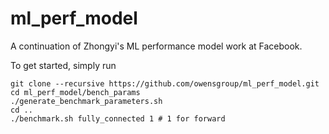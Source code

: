 # ml_perf_model
A continuation of Zhongyi's ML performance model work at Facebook.

To get started, simply run
```
git clone --recursive https://github.com/owensgroup/ml_perf_model.git
cd ml_perf_model/bench_params
./generate_benchmark_parameters.sh
cd ..
./benchmark.sh fully_connected 1 # 1 for forward
```
